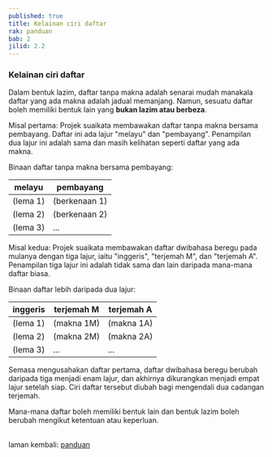 ```yaml
---
published: true
title: Kelainan ciri daftar
rak: panduan
bab: 2
jilid: 2.2
---
```


### Kelainan ciri daftar

Dalam bentuk lazim, daftar tanpa makna adalah senarai mudah
manakala daftar yang ada makna adalah jadual memanjang.
Namun, sesuatu daftar boleh memiliki bentuk lain yang
**bukan lazim atau berbeza**.

Misal pertama: Projek suaikata membawakan daftar tanpa makna
bersama pembayang. Daftar ini ada lajur "melayu" dan
"pembayang". Penampilan dua lajur ini adalah sama dan masih
kelihatan seperti daftar yang ada makna.

Binaan daftar tanpa makna bersama pembayang:

| melayu   | pembayang     |
| -------- | ------------- |
| (lema 1) | (berkenaan 1) |
| (lema 2) | (berkenaan 2) |
| (lema 3) | ...           |

Misal kedua: Projek suaikata membawakan daftar dwibahasa
beregu pada mulanya dengan tiga lajur, iaitu "inggeris",
"terjemah M", dan "terjemah A". Penampilan tiga lajur ini
adalah tidak sama dan lain daripada mana-mana daftar biasa.

Binaan daftar lebih daripada dua lajur:

| inggeris | terjemah M | terjemah A |
| -------- | ---------- | ---------- |
| (lema 1) | (makna 1M) | (makna 1A) |
| (lema 2) | (makna 2M) | (makna 2A) |
| (lema 3) | ...        | ...        |

Semasa mengusahakan daftar pertama, daftar dwibahasa beregu
berubah daripada tiga menjadi enam lajur, dan akhirnya
dikurangkan menjadi empat lajur setelah siap. Ciri daftar
tersebut diubah bagi mengendali dua cadangan terjemah.

Mana-mana daftar boleh memiliki bentuk lain dan bentuk lazim
boleh berubah mengikut ketentuan atau keperluan.

&nbsp;  
laman kembali: [panduan][0]

  [0]: ../index.md
